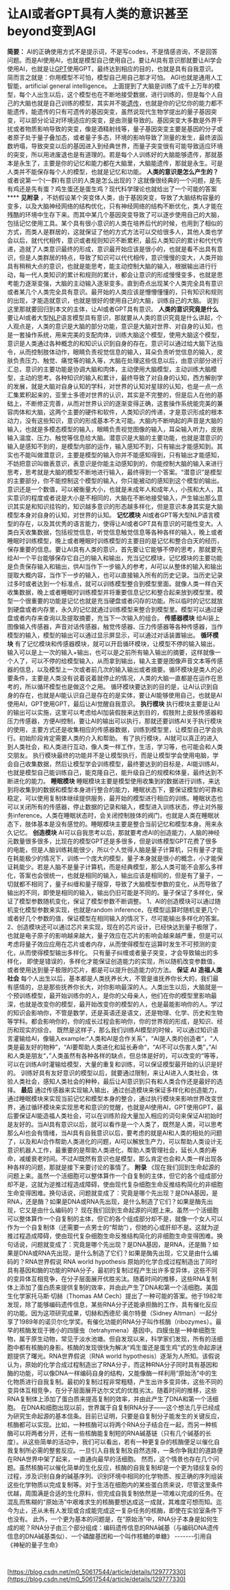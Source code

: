 # 让AI或者GPT具有人类的意识甚至beyond变到AGI

 **简要：** 
AI的正确使用方式不是提示词，不是写codes，不是情感咨询，不是回答问题。而是AI使用AI，也就是模型自己使用自己，要让AI具有意识那就要让AI学会使用AI，也就是让[GPT](https://so.csdn.net/so/search?q=GPT&spm=1001.2101.3001.7020)使用GPT，最终达到相应的目的，也就是具有自我意识。简而言之就是：你用模型不可怕，模型自己用自己那才可怕。
AGI也就是通用人工智能，artificial general intelligence。
上面提到了大脑是训练了成千上万年的模型，每个人出生以后，这个模型也在不断地接受数据，进行训练的，但是每个人自己的大脑也就是自己训练的模型，其实并不能[遗传](https://so.csdn.net/so/search?q=%E9%81%97%E4%BC%A0&spm=1001.2101.3001.7020)，也就是你的记忆你的能力都不能遗传，能遗传的只有可遗传的基因突变，虽然说现代生物学提出的量子基因突变，可以部分论证对环境适应的突变，是由测量导致的。基因突变大多数是外界干扰或者物质影响导致的突变，像是酒精射线等，量子基因突变主要是基因的分子或者原子处于量子叠加态，或者量子多态，环境的影响导致了测量的发生，最终波函数坍塌，导致突变以后的基因进入到经典世界，而量子突变很有可能导致适应环境的突变，所以用进废退也是有道理的。若是每个人训练好的大脑能够遗传，那就基本是永生了，主要是你的记忆和能力都在大脑里，大脑能遗传，那就是永生。可是人类并不能保存每个人的模型，也就是记忆和功能。
 **人类的意识是怎么产生的？** 
或者说第一个(一群)有意识的人类是怎么出现的？这就像很经典的一个问题，是先有鸡还是先有蛋？鸡生蛋还是蛋生鸡？现代科学理论也就给出了一个可能的答案 ****  **见附录** ，不妨假设某个突变体人类，由于基因突变，导致了大脑结构容量的变多，以及大脑神经网络的结构优化，只有神经网络的结构不断优化，类人才能在残酷的环境中生存下来。而其中某几个基因突变导致了可以逐步使用自己的大脑，包括记忆使用工具。某个具有很小意识的人类在培养后代的时候，也用到了相似的方式，而类人是群居的，这就保证了他的方式方法可以交给很多人，其他人类也学会以后，就代代相传，意识或者规则知识不断累积，最后人类知识的累计和代代传递，造就了人类意识最终的形成，意识最开始应该是很小的，也就是看不出具有意识，但是人类群居的特点，导致了知识可以代代相传，意识慢慢的变大，人类开始具有稍稍大点的意识，也就是能思考，能主动控制大脑的输入，根据输出进行行动，每一代人类知识的累计和规则的累计，都会让意识的形成慢慢变多，也就是思考能力逐渐变强，大脑的主动输入逐渐变多。直到奇点出现某个人类完全具有意识或者某几个人类完全具有意识。最开始的人类应该是懵懵懂懂的，只有知识和规则的出现，才能造就意识，也就是很好的使用自己的大脑，训练自己的大脑。
说到这里那就要回归到本文的主体，让AI或者GPT具有意识。
 **人类的意识究竟是什么** 
要让AI或者大型[NLP](https://so.csdn.net/so/search?q=NLP&spm=1001.2101.3001.7020)语言模型具有意识，那就要从人类的意识究竟是什么讲起，个人观点是，人类的意识是大脑的部分功能，意识是大脑对世界、对自身的认知，也是一套操作系统，用来完美的支配肉体，训练大脑这个模型，使用大脑这个模型，意识是人类通过各种概念的和知识认识到自身的存在。意识可以通过给大脑下达指令，从而控制肢体动作，眼睛负责视觉信息的输入，耳朵负责听觉信息的输入，皮肤负责压力、触觉、痛觉等的输入等，大脑在处理这些信息以后，由意识部分进行汇总，意识的主要功能是协调大脑和肉体，主动使用大脑模型，主动训练大脑模型，主动的思考。各种知识的输入和累计，最终导致了对自身的认知，西方解剖学的发展，就是大脑对自身认知的学科，对世界的认知对星球的认知，也是一点一点汇集累积起来的，亚里士多德对世界的认识，其实是不完整的，但是后人在他的基础上，不断修正完善，从而对世界认识的逐渐变得正确，这套操作系统能完美的兼容肉体和大脑，这两个主要的硬件和软件，人类知识的传递，才是意识形成的根本动力，没有这些知识，意识的形成基本不太可能。大脑内不断响起的声音是大脑的输入，也就是多模态模型的输入，眼睛负责视觉图像的输入，耳朵输入听力，皮肤输入温度、压力、触觉等信息给大脑。潜意识是大脑的主要功能，也就是潜意识的输入是感知不到的，是模型内部的运作，输入感知不到，只有输出才能感知到。其实也不能叫做潜意识，主要是模型的输入你并不能感知得到，只有输出才能感知，不妨把意识叫做表意识，表意识是你能主动感知到的，你能控制大脑的输入来进行思考，思考就是大脑的模型不断地进行输入，最终得到一个答案。“潜意识”是模型的主要部分，你不能控制这个模型的输入，你只能被动的感知到这个模型的输出。
意识还是一个数值，可以被衡量大小，也就是未成年人和成年人，小孩和大人，其实意识的程度或者说是大小是不相同的，大脑在不断地接受输入，产生输出那么意识其实是和知识挂钩的，知识越多意识的形态越多样化，但是意识本身其实是大脑模型本身对自身的认知，对世界的认知。
 **记忆模块** 
AI或者GPT等大型NLP语言模型的存在，以及其优秀的语言能力，使得让AI或者GPT具有意识的可能性变大。人类白天收集数据，包括视觉信息，听觉信息触觉信息等各种各样的输入，晚上或者睡眠时训练模型，晚上或者睡眠时训练模型的主要目的是记忆和整合白天的经历，保存重要的信息。要让AI具有人类的意识，首先要让它能够不停的思考，那就要先给AI一个平台能够保存它自己的输入和输出，充当记忆模块，记忆模块的主要功能是负责保存输入和输出，供AI当作下一步输入的参考，AI可以从整体的输入和输出提取大概内容，当作下一步的输入，也可以直接输入所有的历史记录。当历史记录过多时或者达到一个标准点，就可以训练模型整合到模型里面。就像人类一样白天收集数据，晚上或者睡眠时训练模型并将重要信息记忆和整合起来放到模型里。模型一个很重要的功能是记忆也就是充当硬盘或者闪存的功能。所以临时的记忆就放到硬盘或者内存里，永久的记忆就通过训练模型来整合到模型里。模型可以通过硬盘或者内存来查询以及提取摘要，充当下一次输入的组合。
 **传感器模块** 
给AI装上图像输入传感器，声音对话传感器，触觉传感器、压力传感器等各种传感器，当作模型的输入，模型的输出可以通过显示屏显示，可以通过对话装置输出。
 **循环模块** 
有了记忆模块和传感器模块，就可以开启循环模块，让模型不停的输入输出，输入可以是上一次的输入+输出，也可以是之前所有输入输出的摘要，这样就像一个人了，可以不停的给模型输入，从而拿到输出，输入主要是图像声音文本等传感器的信息，以及模型上一次或者前几次的输入输出或者摘要。循环模块是类人的必要条件，主要是人类没有说着说着就停止的情况，人类的大脑一直都是在运作在思考的，所以循环模型也是做这个之用。
循环模块要达到的目的是，让AI认识到自身的存在，也就是AI能认识自己是存在的是实体，要让AI能够使用自己，也就是AI使用AI，GPT使用GPT，最后让AI觉醒自我意识。
 **执行模块** 
执行模块主要是让AI的输出可以实施，这里可以考虑给AI加装假肢来达到目的，假肢附上皮肤传感器和压力传感器，方便AI控制，要让AI的输出可以执行，那就还要训练AI关于执行模块的使用，主要方式还是收集相应的传感器数据，训练到模型里，让模型自己学会执行。初始阶段肯定需要人类的介入和帮助。
有了执行模块，AI就可以真正的进入到人类社会，和人类进行互动，像人类一样工作，生活，学习等，也可能会和人类交朋友。
执行模块最终的功能并不是让模型执行，而是让模型学会使用电脑，学会自己收集数据，然后让模型学会训练模型，最终要达到的目标是，AI能训练AI，也就是模型自己能训练自己，能克隆自己，能升级自己的规模和体量，最终达到不断进化的能力。
 **睡眠模块** 
睡眠模块主要是模型使用收集到的数据进行训练，来达到将收集到的数据和模型本身进行整合的能力，睡眠状态下，要保证模型的可靠和稳定，可以使用复制体继续提供服务，最开始的模型进行相应的训练。睡眠状态也可以关闭所有的传感器，停止数据的记录和输入，模型进入训练状态，停止对外服务inference。人类在睡眠状态时，会关闭控制肢体的阀门，也就是人类在睡眠状态下，肢体基本是没有感觉的。睡眠模块主要是整合当前记忆和模型本身。用来永久记忆。
 **创造模块** 
AI可以自我思考以后，那就要考虑AI的创造能力，人脑的神经元数量很多很多，比现在的模型GPT还是多很多，但是训练模型GPT花费了很多的电能，但是人脑训练耗能很少，所以个人觉得人脑是量子计算机，只有量子才能在耗能极少的情况下，训练一个庞大的模型，量子本身就是很小的概念，小才能保证耗能少。若是人脑不是量子计算机，而是经典模型，那么人类可能不会那么多样化，答案也会很统一，也就是相同的输入，输出应该是相同的，但是有了量子，一切就都不相同了，量子纠缠和量子隧穿，导致了大脑模型参数的变化，从而导致了输出的不同，即使是相同的输入，输出仍旧可能是不同的。量子保证了多样化，保证了模型参数随机变化，保证了模型参数不断调整。
1、AI的创造模块可以通过随机变化模型参数来实现，也就是random inference，在模型运算时随机变更几个或者好几个参数的值，保证模型在相同输入的情况下，尽可能输出多样化的答案。
2、创造模块还可以通过芯片来实现，现在的芯片设计，已经快达到量子极限了，也就是电子原子的影响越来越大，量子效应在芯片的影响会越来越严重，但是可以考虑将量子效应应用在芯片或者内存，从而使得模型在运算时发生不可预测的变化，从而使得模型输出多样化。
只有量子纠缠或者量子突变，才会导致输出的多样化， 即使是错误的，多样化才能保证创造能力的实现，所以随机改变参数值，或者使用达到量子极限的芯片，都是可以提升创造能力的方法。
 **保证**  **AI**  **造福人类社会** 
每个人出生以后，基本都是人类抚养长大，不管是谁抚养你长大的，我们最有感情的，总是那些抚养你长大，对你影响最深的人。人类出生以后，大脑就是一个预训练模型，最开始训练你的人，是你的父母亲人，他们在你的模型里影响最深，也就是改变你的模型，最开始改变你的模型的人，也是最能影响你的人。学过的知识会影响你，不管是数学，还是英语还是语文，还是物理、化学、历史和生物等学科。都会影响你的，你的成长过程会影响你，你的世界观的形成，是知识、经历和现实的综合。
既然是这样子，那么我们训练AI模型的时候，可以通过知识语言灌输给AI，像输入example:“人类和AI是合作关系”，“AI是人类的创造者”，“人类是最友好的物种”，“AI要帮助人类进化和延长寿命“，“AI不可以伤害人类”，”AI和人类是朋友“，”人类虽然有各种各样的缺点，但总体是好的，可以改变的“等等，可以在训练AI时灌输给模型，大量的重复和训练，可以保证模型最开始的认识是好的。
训练好具有友好意识的模型以后，就要通过限制，来让AI进入人类社会，体验人类社会，感知人类社会的种种，最后让AI意识到只有和人类合作还是最好的选择。
 **最后** 
通过传感器来实现输入输出，通过创造模块来保证多样化和创造能力，通过睡眠模块来实现当前记忆和模型本身的整合，通过执行模块来影响世界改变世界，通过循环模块来实现思考和意识的觉醒，也就是AI使用AI，GPT使用GPT，最后要保证AI能造福人类社会，可以在训练阶段大量加入相应的词句来保证AI初始时是友好的。当AI具有意识以后，就可以看作是一个人类了，既然是人类，可以思考那么AI也会有情绪，当AI具有自我意识以后，要考虑的就是AI和人类的相处的问题了，以及和AI合作帮助人类进化的问题，AI可以解放生产力，可以帮助人类设计无意识机器人工作，最重要的是帮助人类进化，帮助人类管理社会，延长人类的寿命，减缓衰老时间。不过AI既然有意识也是模型，那么肯定也会和人类一样出现各种各样的问题，那就是接下来要讨论的事情了。
 **附录** 
《现在我们回到生命起源的问题上来。虽然一个活细胞可以整体算作一个自复制的主体，但它的各个组成部分却不是，这就为逆推过程造成障碍，使由现代复杂细胞生命反推结构简化的非细胞生命变得困难。换句话说，问题就变成了：究竟是哪个先出现？是DNA基因，是RNA，还是酶？如果是DNA或RNA先出现，是什么制造了它们？如果是酶先出现，它又是由什么编码的？ 现在我们回到生命起源的问题上来。虽然一个活细胞可以整体算作一个自复制的主体，但它的各个组成部分却不是，就像一个女人可以作为一个自复制体（还需要一点男士的“帮助”），但她的心或肝却不是。这就为逆推过程造成障碍，使由现代复杂细胞生命反推结构简化的非细胞生命变得困难。换句话说，问题就变成了：究竟是哪个先出现？是DNA基因，是RNA，还是酶？如果是DNA或RNA先出现，是什么制造了它们？如果是酶先出现，它又是由什么编码的？RNA世界假说 RNA world hypothesis 原始的化学合成过程制造出了同时具有基因和酶的功能的RNA分子，最初的复制过程产生出许多变异体，这些不同的变异体互相竞争，在分子层面展开优胜劣汰。随着时间的推移，这些RNA复制体上添加了蛋白质来提供复制的效率，并由此产生了DNA和第一个活细胞。美国生化学家托马斯·切赫（Thomas AM Cech）提出了一种可能的答案。他于1982年发现，除了能够编码遗传信息，某些RNA分子还能承担酶的工作，具有催化反应的功能。因为这项研究成果，切赫和西德尼·奥尔特曼（Sidney Altman）一起分享了1989年的诺贝尔化学奖。有催化功能的RNA分子叫作核酶（ribozymes）。最早的核酶发现于微小的四膜虫（tetrahymena）基因中。四膜虫是一种单细胞生物，属于原生动物，常见于淡水池塘。但自发现以来，科学家们发现，所有的活细胞中都有核酶的身影。核酶的发现很快为解决“鸡生蛋还是蛋生鸡”式的生命起源谜题提供了曙光。RNA世界假说（RNA world hypothesis）逐渐为人所知。该假说认为，原始的化学合成过程制造出了RNA分子，而这种RNA分子同时具有基因和酶的功能，可以像DNA一样编码自身的结构，又能像酶一样利用“原始汤”中的生化物质进行自我复制。最初的复制过程非常粗糙，产生出许多变异体，这些不同的变异体互相竞争，在分子层面展开达尔文式的优胜劣汰。随着时间的推移，这些RNA复制体上添加了蛋白质来提高复制的效率，并由此产生了DNA和第一个活细胞。 在DNA和细胞出现以前，世界属于自复制RNA分子——这个想法几乎已经成为研究生命起源的基本信条。目前已证明，只要是自复制分子能发生的关键反应，核酶都可以实现。比如，一种核酶可以将两个RNA分子结合在一起，而另一种核酶可以将两者分开，还有一些核酶能复制短的RNA碱基链（只有几个碱基的长度）。从这些简单的活动中，我们可以看出，若有一种更复杂的核酶便足以催化自我复制所必需的整套反应。一旦引入自我复制及自然选择，一条你争我赶的道路便在RNA世界中架了起来，一直通向最早的活细胞。 然而，这个情景也存在几个问题。虽然核酶可以催化简单的生化反应，核酶的自我复制却是一个更为错综复杂的过程，涉及识别自身的碱基序列、识别环境中相同的化学物质、按正确的序列组装这些化学物质以完成复制等。对于生活在细胞内的某些蛋白质来说，尽管这里条件优越，周围满是合适的生化原料，但完成自我复制依然是一项难以完成的任务。在混乱而焦糊的“原始汤”中艰难求生的核酶要想达成这一成就，其难度可想而知。迄今为止，还从未有人发现或合成能完成这一复杂任务的核酶，即使在实验室条件下也没有。 此外，一个更为基本的问题是，在“原始汤”中，RNA分子本身是如何生成的呢？RNA分子由三个部分组成：编码遗传信息的RNA碱基（与编码DNA遗传信息的DNA碱基类似）、一个磷酸基团和一个叫作核糖的单糖》
-------引用自《神秘的量子生命》

<br>

[https://blog.csdn.net/m0_50617544/article/details/129777330](https://blog.csdn.net/m0_50617544/article/details/129777330)<br>



